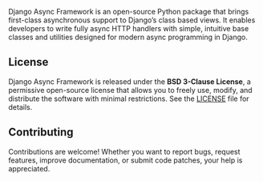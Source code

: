 Django Async Framework is an open-source Python package that brings first-class asynchronous support to Django’s class based views. It enables developers to write fully async HTTP handlers with simple, intuitive base classes and utilities designed for modern async programming in Django.

## License

Django Async Framework is released under the **BSD 3-Clause License**, a permissive open-source license that allows you to freely use, modify, and distribute the software with minimal restrictions. See the [LICENSE](https://opensource.org/licenses/BSD-3-Clause) file for details.

## Contributing

Contributions are welcome! Whether you want to report bugs, request features, improve documentation, or submit code patches, your help is appreciated.
